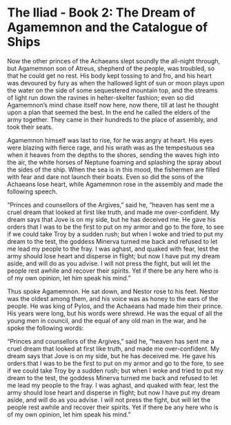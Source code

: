 
# The Iliad - Book 2: The Dream of Agamemnon and the Catalogue of Ships

Now the other princes of the Achaeans slept soundly the
all-night through, but Agamemnon son of Atreus, shepherd of the people,
was troubled, so that he could get no rest. His body kept tossing to
and fro, and his heart was devoured by fury as when the hallowed light
of sun or moon plays upon the water on the side of some sequestered
mountain top, and the streams of light run down the ravines in
helter-skelter fashion; even so did Agamemnon’s mind chase itself now
here, now there, till at last he thought upon a plan that seemed the
best. In the end he called the elders of the army together. They came
in their hundreds to the place of assembly, and took their seats.

Agamemnon himself was last to rise, for he was angry at heart. His
eyes were blazing with fierce rage, and his wrath was as the
tempestuous sea when it heaves from the depths to the shores, sending
the waves high into the air, the white horses of Neptune foaming and
splashing the spray about the sides of the ship. When the sea is in
this mood, the fishermen are filled with fear and dare not launch their
boats. Even so did the sons of the Achaeans lose heart, while Agamemnon
rose in the assembly and made the following speech.

“Princes and counsellors of the Argives,” said he, “heaven has sent
me a cruel dream that looked at first like truth, and made me
over-confident. My dream says that Jove is on my side, but he has
deceived me. He gave his orders that I was to be the first to put on my
armor and go to the fore, to see if we could take Troy by a sudden
rush; but when I woke and tried to put my dream to the test, the
goddess Minerva turned me back and refused to let me lead my people to
the fray. I was aghast, and quaked with fear, lest the army should lose
heart and disperse in flight; but now I have put my dream aside, and
will do as you advise. I will not press the fight, but will let the
people rest awhile and recover their spirits. Yet if there be any here
who is of my own opinion, let him speak his mind.”

Thus spoke Agamemnon. He sat down, and Nestor rose to his feet.
Nestor was the oldest among them, and his voice was as honey to the
ears of the people. He was king of Pylos, and the Achaeans had made him
their prince. His years were long, but his words were shrewd. He was
the equal of all the young men in council, and the equal of any old man
in the war, and he spoke the following words:

“Princes and counsellors of the Argives,” said he, “heaven has sent
me a cruel dream that looked at first like truth, and made me
over-confident. My dream says that Jove is on my side, but he has
deceived me. He gave his orders that I was to be the first to put on my
armor and go to the fore, to see if we could take Troy by a sudden
rush; but when I woke and tried to put my dream to the test, the
goddess Minerva turned me back and refused to let me lead my people to
the fray. I was aghast, and quaked with fear, lest the army should lose
heart and disperse in flight; but now I have put my dream aside, and
will do as you advise. I will not press the fight, but will let the
people rest awhile and recover their spirits. Yet if there be any here
who is of my own opinion, let him speak his mind.”
